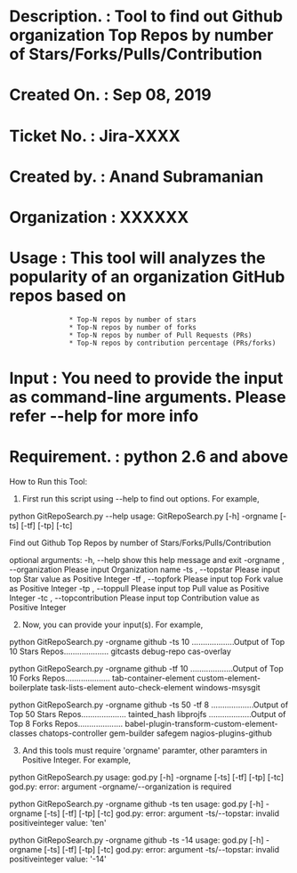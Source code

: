 # Description. : Tool to find out Github organization Top Repos by number of Stars/Forks/Pulls/Contribution
# Created On.  : Sep 08, 2019
# Ticket No.   : Jira-XXXX
# Created by.  : Anand Subramanian
# Organization : XXXXXX
# Usage        : This tool will  analyzes the popularity of an organization GitHub repos based on 
                   * Top-N repos by number of stars
                   * Top-N repos by number of forks
                   * Top-N repos by number of Pull Requests (PRs)
                   * Top-N repos by contribution percentage (PRs/forks)
# Input         : You need to provide the input as command-line arguments. Please refer --help for more info
# Requirement. : python 2.6 and above

How to Run this Tool:

1. First run this script using --help to find out options. For example,

python GitRepoSearch.py --help
usage: GitRepoSearch.py [-h] -orgname  [-ts] [-tf] [-tp] [-tc]

Find out Github Top Repos by number of Stars/Forks/Pulls/Contribution

optional arguments:
  -h, --help            show this help message and exit
  -orgname , --organization 
                        Please input Organization name
  -ts , --topstar       Please input top Star value as Positive Integer
  -tf , --topfork       Please input top Fork value as Positive Integer
  -tp , --toppull       Please input top Pull value as Positive Integer
  -tc , --topcontribution 
                        Please input top Contribution value as Positive
                        Integer

2. Now, you can provide your input(s).  For example,

python GitRepoSearch.py -orgname github -ts 10
...................Output of Top 10 Stars Repos....................
gitcasts
debug-repo
cas-overlay


python GitRepoSearch.py -orgname github -tf 10
...................Output of Top 10 Forks Repos....................
tab-container-element
custom-element-boilerplate
task-lists-element
auto-check-element
windows-msysgit

python GitRepoSearch.py -orgname github -ts 50 -tf 8
...................Output of Top 50 Stars Repos....................
tainted_hash
libprojfs
...................Output of Top 8 Forks Repos....................
babel-plugin-transform-custom-element-classes
chatops-controller
gem-builder
safegem
nagios-plugins-github

3. And this tools must require 'orgname' paramter, other paramters in Positive Integer. For example,

python GitRepoSearch.py
usage: god.py [-h] -orgname  [-ts] [-tf] [-tp] [-tc]
god.py: error: argument -orgname/--organization is required

python GitRepoSearch.py -orgname github -ts ten
usage: god.py [-h] -orgname  [-ts] [-tf] [-tp] [-tc]
god.py: error: argument -ts/--topstar: invalid positiveinteger value: 'ten'

python GitRepoSearch.py -orgname github -ts -14
usage: god.py [-h] -orgname  [-ts] [-tf] [-tp] [-tc]
god.py: error: argument -ts/--topstar: invalid positiveinteger value: '-14'
